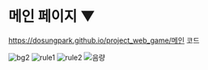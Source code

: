 # 메인 페이지 ▼
https://dosungpark.github.io/project_web_game/메인 코드


![bg2](https://user-images.githubusercontent.com/110547050/185195355-b6d4825c-0f4f-4539-ad2b-3fa9f67ad9c0.jpg)
![rule1](https://user-images.githubusercontent.com/110547050/185495745-b4c283a9-6448-44bf-bdd9-3898ceb295bc.png)
![rule2](https://user-images.githubusercontent.com/110547050/185495756-ebd5901f-856c-49a5-bdf7-3ebbf6308db6.png)
![음량](https://user-images.githubusercontent.com/110547050/185498979-58fab0f9-6838-4cf4-bd6b-e84c90c59c2d.jpg)
<br>
